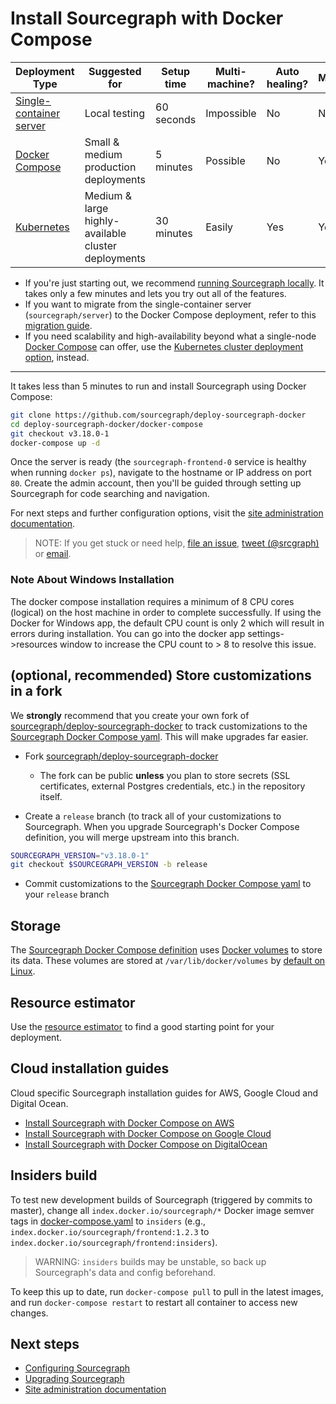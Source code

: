 # Install Sourcegraph with Docker Compose

| Deployment Type                                          | Suggested for                                       | Setup time | Multi-machine? | Auto healing? | Monitoring? |
| -------------------------------------------------------- | --------------------------------------------------- | ---------- | -------------- | ------------- | ----------- |
| [Single-container server](../../install/docker/index.md) | Local testing                                       | 60 seconds | Impossible     | No            | No          |
| [Docker Compose](../../install/docker-compose/index.md)  | Small & medium production deployments               | 5 minutes  | Possible       | No            | Yes         |
| [Kubernetes](../../install/cluster.md)                   | Medium & large highly-available cluster deployments | 30 minutes | Easily         | Yes           | Yes         |

* If you're just starting out, we recommend [running Sourcegraph locally](../docker/index.md). It takes only a few minutes and lets you try out all of the features.
* If you want to migrate from the single-container server (`sourcegraph/server`) to the Docker Compose deployment, refer to this [migration guide](./migrate.md).
* If you need scalability and high-availability beyond what a single-node [Docker Compose](https://docs.docker.com/compose/) can offer, use the [Kubernetes cluster deployment option](https://github.com/sourcegraph/deploy-sourcegraph), instead.

---

It takes less than 5 minutes to run and install Sourcegraph using Docker Compose:

```bash
git clone https://github.com/sourcegraph/deploy-sourcegraph-docker
cd deploy-sourcegraph-docker/docker-compose
git checkout v3.18.0-1
docker-compose up -d
```

Once the server is ready (the `sourcegraph-frontend-0` service is healthy when running `docker ps`), navigate to the hostname or IP address on port `80`.  Create the admin account, then you'll be guided through setting up Sourcegraph for code searching and navigation.

For next steps and further configuration options, visit the [site administration documentation](../../index.md).

> NOTE: If you get stuck or need help, [file an issue](https://github.com/sourcegraph/sourcegraph/issues/new?&title=Improve+Sourcegraph+quickstart+guide), [tweet (@srcgraph)](https://twitter.com/srcgraph) or [email](mailto:support@sourcegraph.com?subject=Sourcegraph%20quickstart%20guide).

### Note About Windows Installation 
The docker compose installation requires a minimum of 8 CPU cores (logical) on the host machine in order to complete successfully. If using the Docker for Windows app, the default CPU count is only 2 which will result in errors during installation. You can go into the docker app settings->resources window to increase the CPU count to > 8 to resolve this issue.

## (optional, recommended) Store customizations in a fork

We **strongly** recommend that you create your own fork of [sourcegraph/deploy-sourcegraph-docker](https://github.com/sourcegraph/deploy-sourcegraph-docker/) to track customizations to the [Sourcegraph Docker Compose yaml](https://github.com/sourcegraph/deploy-sourcegraph-docker/blob/master/docker-compose/docker-compose.yaml). This will make upgrades far easier.

* Fork [sourcegraph/deploy-sourcegraph-docker](https://github.com/sourcegraph/deploy-sourcegraph-docker/)
  * The fork can be public **unless** you plan to store secrets (SSL certificates, external Postgres credentials, etc.) in the repository itself.

* Create a `release` branch (to track all of your customizations to Sourcegraph. When you upgrade Sourcegraph's Docker Compose definition, you will merge upstream into this branch.

```bash
SOURCEGRAPH_VERSION="v3.18.0-1"
git checkout $SOURCEGRAPH_VERSION -b release
```

* Commit customizations to the [Sourcegraph Docker Compose yaml](https://github.com/sourcegraph/deploy-sourcegraph-docker/blob/master/docker-compose/docker-compose.yaml) to your `release` branch

## Storage

The [Sourcegraph Docker Compose definition](https://github.com/sourcegraph/deploy-sourcegraph-docker/blob/master/docker-compose/docker-compose.yaml) uses [Docker volumes](https://docs.docker.com/storage/volumes/) to store its data. These volumes are stored at `/var/lib/docker/volumes` by [default on Linux](https://docs.docker.com/storage/#choose-the-right-type-of-mount). 

## Resource estimator

Use the [resource estimator](../resource_estimator.md) to find a good starting point for your deployment.

## Cloud installation guides

Cloud specific Sourcegraph installation guides for AWS, Google Cloud and Digital Ocean.

- [Install Sourcegraph with Docker Compose on AWS](../../install/docker-compose/aws.md)
- [Install Sourcegraph with Docker Compose on Google Cloud](../../install/docker-compose/google_cloud.md)
- [Install Sourcegraph with Docker Compose on DigitalOcean](../../install/docker-compose/digitalocean.md)

## Insiders build

To test new development builds of Sourcegraph (triggered by commits to master), change all `index.docker.io/sourcegraph/*` Docker image semver tags in [docker-compose.yaml](https://github.com/sourcegraph/deploy-sourcegraph-docker/blob/master/docker-compose/docker-compose.yaml) to `insiders` (e.g., `index.docker.io/sourcegraph/frontend:1.2.3` to `index.docker.io/sourcegraph/frontend:insiders`).

> WARNING: `insiders` builds may be unstable, so back up Sourcegraph's data and config beforehand.

To keep this up to date, run `docker-compose pull` to pull in the latest images, and run `docker-compose restart` to restart all container to access new changes.

## Next steps

- [Configuring Sourcegraph](../../config/index.md)
- [Upgrading Sourcegraph](../../updates.md)
- [Site administration documentation](../../index.md)
